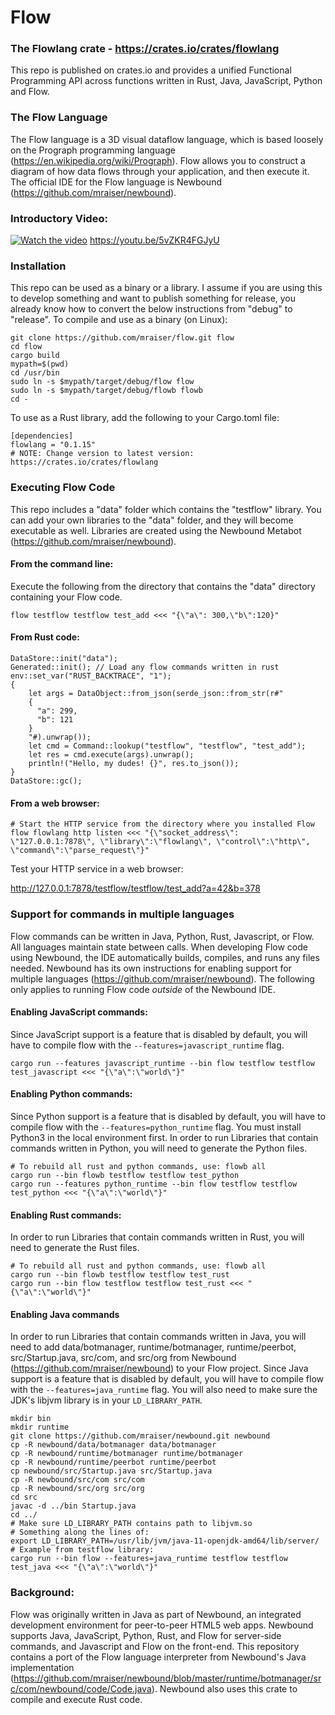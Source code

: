 # Flow
### The Flowlang crate - https://crates.io/crates/flowlang
This repo is published on crates.io and provides a unified Functional Programming API 
across functions written in Rust, Java, JavaScript, Python and Flow.

### The Flow Language
The Flow language is a 3D visual dataflow language, which is based loosely on the Prograph programming language 
(https://en.wikipedia.org/wiki/Prograph). Flow allows you to construct a diagram of how data flows through your 
application, and then execute it. The official IDE for the Flow language is Newbound 
(https://github.com/mraiser/newbound). 

### Introductory Video:
[![Watch the video](https://img.youtube.com/vi/j7S5__ObWis/maxresdefault.jpg)](https://youtu.be/5vZKR4FGJyU)
https://youtu.be/5vZKR4FGJyU

### Installation
This repo can be used as a binary or a library. I assume if you are using this to develop something and want to 
publish something for release, you already know how to convert the below instructions from "debug" to "release". 
To compile and use as a binary (on Linux):

    git clone https://github.com/mraiser/flow.git flow
    cd flow
    cargo build
    mypath=$(pwd)
    cd /usr/bin
    sudo ln -s $mypath/target/debug/flow flow
    sudo ln -s $mypath/target/debug/flowb flowb
    cd -

To use as a Rust library, add the following to your Cargo.toml file:

    [dependencies]
    flowlang = "0.1.15"
    # NOTE: Change version to latest version: https://crates.io/crates/flowlang

### Executing Flow Code
This repo includes a "data" folder which contains the "testflow" library. You can add your own libraries to the "data" 
folder, and they will become executable as well. Libraries are created using the Newbound Metabot 
(https://github.com/mraiser/newbound).

#### From the command line:
Execute the following from the directory that contains the "data" directory containing your Flow code.

    flow testflow testflow test_add <<< "{\"a\": 300,\"b\":120}"

#### From Rust code:
    DataStore::init("data");
    Generated::init(); // Load any flow commands written in rust
    env::set_var("RUST_BACKTRACE", "1");
    {
        let args = DataObject::from_json(serde_json::from_str(r#"
        {
          "a": 299,
          "b": 121
        }
        "#).unwrap());
        let cmd = Command::lookup("testflow", "testflow", "test_add");
        let res = cmd.execute(args).unwrap();
        println!("Hello, my dudes! {}", res.to_json());
    }
    DataStore::gc();

#### From a web browser:
    # Start the HTTP service from the directory where you installed Flow
    flow flowlang http listen <<< "{\"socket_address\": \"127.0.0.1:7878\", \"library\":\"flowlang\", \"control\":\"http\", \"command\":\"parse_request\"}"
Test your HTTP service in a web browser:

http://127.0.0.1:7878/testflow/testflow/test_add?a=42&b=378

### Support for commands in multiple languages
Flow commands can be written in Java, Python, Rust, Javascript, or Flow. All languages maintain state 
between calls. When developing Flow code using Newbound, the IDE automatically builds, compiles, and runs any files 
needed. Newbound has its own instructions for enabling support for multiple languages 
(https://github.com/mraiser/newbound). The following only applies to running Flow code *outside* of the Newbound IDE.

#### Enabling JavaScript commands:
Since JavaScript support is a feature that is disabled by default, you will have to compile flow with the 
`--features=javascript_runtime` flag.

    cargo run --features javascript_runtime --bin flow testflow testflow test_javascript <<< "{\"a\":\"world\"}"

#### Enabling Python commands:
Since Python support is a feature that is disabled by default, you will have to compile flow with the
`--features=python_runtime` flag. You must install Python3 in the local environment first. In order to 
run Libraries that contain commands written in Python, you will need to generate the Python files.

    # To rebuild all rust and python commands, use: flowb all
    cargo run --bin flowb testflow testflow test_python
    cargo run --features python_runtime --bin flow testflow testflow test_python <<< "{\"a\":\"world\"}"

#### Enabling Rust commands:
In order to run Libraries that contain commands written in Rust, you will need to generate the Rust files.

    # To rebuild all rust and python commands, use: flowb all
    cargo run --bin flowb testflow testflow test_rust
    cargo run --bin flow testflow testflow test_rust <<< "{\"a\":\"world\"}"

#### Enabling Java commands
In order to run Libraries that contain commands written in Java, you will need to add data/botmanager, 
runtime/botmanager, runtime/peerbot, src/Startup.java, src/com, and src/org from Newbound 
(https://github.com/mraiser/newbound) to your Flow project. Since Java support is a feature that is disabled by 
default, you will have to compile flow with the `--features=java_runtime` flag. You will also need to make sure 
the JDK's libjvm library is in your `LD_LIBRARY_PATH`.

    mkdir bin
    mkdir runtime
    git clone https://github.com/mraiser/newbound.git newbound
    cp -R newbound/data/botmanager data/botmanager
    cp -R newbound/runtime/botmanager runtime/botmanager
    cp -R newbound/runtime/peerbot runtime/peerbot
    cp newbound/src/Startup.java src/Startup.java
    cp -R newbound/src/com src/com
    cp -R newbound/src/org src/org
    cd src
    javac -d ../bin Startup.java
    cd ../
    # Make sure LD_LIBRARY_PATH contains path to libjvm.so 
    # Something along the lines of:
    export LD_LIBRARY_PATH=/usr/lib/jvm/java-11-openjdk-amd64/lib/server/
    # Example from testflow library:
    cargo run --bin flow --features=java_runtime testflow testflow test_java <<< "{\"a\":\"world\"}"

### Background:
Flow was originally written in Java as part of Newbound, an integrated development environment for peer-to-peer HTML5 
web apps. Newbound supports Java, JavaScript, Python, Rust, and Flow for server-side commands, and Javascript and Flow 
on the front-end. This repository contains a port of the Flow language interpreter from Newbound's Java implementation
(https://github.com/mraiser/newbound/blob/master/runtime/botmanager/src/com/newbound/code/Code.java). Newbound also 
uses this crate to compile and execute Rust code.
